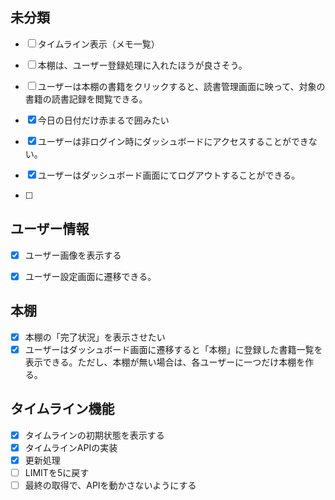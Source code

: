 ## 未分類

- [ ] タイムライン表示（メモ一覧）
- [ ] 本棚は、ユーザー登録処理に入れたほうが良さそう。
- [ ] ユーザーは本棚の書籍をクリックすると、読書管理画面に映って、対象の書籍の読書記録を閲覧できる。

- [x] 今日の日付だけ赤まるで囲みたい
- [x] ユーザーは非ログイン時にダッシュボードにアクセスすることができない。
- [x] ユーザーはダッシュボード画面にてログアウトすることができる。
- [ ] 


## ユーザー情報

- [x] ユーザー画像を表示する
- [x] ユーザー設定画面に遷移できる。


## 本棚

- [x] 本棚の「完了状況」を表示させたい
- [x] ユーザーはダッシュボード画面に遷移すると「本棚」に登録した書籍一覧を表示できる。ただし、本棚が無い場合は、各ユーザーに一つだけ本棚を作る。

## タイムライン機能

- [x] タイムラインの初期状態を表示する
- [x] タイムラインAPIの実装
- [x] 更新処理
- [ ] LIMITを5に戻す
- [ ] 最終の取得で、APIを動かさないようにする
